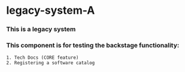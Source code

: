 # legacy-system-A


### This is a legacy system
### This component is for testing the backstage functionality:
    1. Tech Docs (CORE feature)
    2. Registering a software catalog